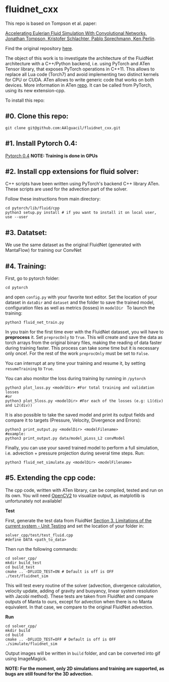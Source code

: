 fluidnet_cxx
============

This repo is based on Tompson et al. paper:

[Accelerating Eulerian Fluid Simulation With Convolutional Networks, Jonathan Tompson, Kristofer Schlachter, Pablo Sprechmann, Ken Perlin](http://cims.nyu.edu/~schlacht/CNNFluids.htm).

Find the original repository [here](https://github.com/google/FluidNet).

The object of this work is to investigate the architecture of the FluidNet architecture with a C++/Python backend, i.e. using PyTorch and ATen Tensor library, that exposes PyTorch operations in C++11. This allows to replace all Lua code (Torch7) and avoid implementing two distinct kernels for CPU or CUDA.
ATen allows to write generic code that works on both devices.
More information in ATen [repo](https://github.com/zdevito/ATen). It can be called from PyTorch, using its new extension-cpp.

To install this repo:

#0. Clone this repo:
---------------

```
git clone git@github.com:AAlguacil/fluidnet_cxx.git
```

#1. Install Pytorch 0.4:
---------------

[Pytorch 0.4](https://pytorch.org/)
__NOTE: Training is done in GPUs__

#2. Install cpp extensions for fluid solver:
---------------

C++ scripts have been written using PyTorch's backend C++ library ATen.
These scripts are used for the advection part of the solver.

Follow these instructions from main directory:
```
cd pytorch/lib/fluid/cpp
python3 setup.py install # if you want to install it on local user, use --user
```

#3. Datatset:
---------------
We use the same dataset as the original FluidNet (generated with MantaFlow) for training
our ConvNet

#4. Training:
---------------
First, go to pytorch folder: 
```
cd pytorch
```
and open ```config.py``` with your favorite text editor.
Set the location of your dataset in ```dataDir``` and ```dataset``` and the folder to 
save the trained model, configuration files as well as metrics (losses) in ```modelDir ```
To launch the training:
```
python3 fluid_net_train.py
```

In you train for the first time ever with the FluidNet datasset, you will have to **preprocess** it.
Set ```preprocOnly``` to ```True```.
This will create and save the data as torch arrays from the original binary files,
making the reading of data faster during training faster.
This process can take some time but it is necessary only once!.
For the rest of the work  ```preprocOnly``` must be set to ```False```.

You can interrupt at any time your training and resume it, by setting ```resumeTraining```
to ```True```.

You can also monitor the loss during training by running in ```/pytorch```

```
python3 plot_loss.py <modelDir> #For total training and validation losses
#or
python3 plot_5loss.py <modelDir> #For each of the losses (e.g: L1(div) and L2(div))
```

It is also possible to take the saved model and print its output fields and
compare it to targets (Pressure, Velocity, Divergence and Errors):
```
python3 print_output.py <modelDir> <modelFilename>
#example:
python3 print_output.py data/model_pLoss_L2 convModel
```

Finally, you can use your saved trained model to perform a full simulation, i.e. 
advection + pressure projection during several time steps. Run:
```
python3 fluid_net_simulate.py <modelDir> <modelFilename>
```

#5. Extending the cpp code:
---------------

The cpp code, written with ATen library, can be compiled, tested and run on its own.
You will need [OpenCV2](https://opencv.org/opencv-2-4-8.html) to visualize output, as matplotlib is unfortunately not available!

**Test**

First, generate the test data from FluidNet
[Section 3. Limitations of the current system - Unit Testing](https://github.com/google/FluidNet#3-limitations-of-the-current-system) and set the location of your folder in:
```
solver_cpp/test/test_fluid.cpp
#define DATA <path_to_data>
```
Then run the following commands:
```
cd solver_cpp/
mkdir build_test
cd build_test
cmake .. -DFLUID_TEST=ON # Default is off is OFF
./test/fluidnet_sim
```
This will test every routine of the solver (advection, divergence calculation, velocity
update, adding of gravity and buoyancy, linear system resolution with Jacobi method).
These tests are taken from FluidNet and compare outputs of Manta to ours, except for 
advection when there is no Manta equivalent. In that case, we compare to the original
FluidNet advection.

**Run**

```
cd solver_cpp/
mkdir build
cd build
cmake .. -DFLUID_TEST=OFF # Default is off is OFF
./simulate/fluidnet_sim
```
Output images will be written in ```build``` folder, and can be converted into gif using
ImageMagick.

**NOTE: For the moment, only 2D simulations and training are supported, as bugs are still
found for the 3D advection.**



